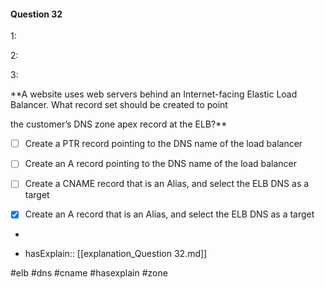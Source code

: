 #### Question  32


1:


2:


3:


**A website uses web servers behind an Internet-facing Elastic Load Balancer. What record set should be created to point

the customer’s DNS zone apex record at the ELB?**


- [ ] Create a PTR record pointing to the DNS name of the load balancer


- [ ] Create an A record pointing to the DNS name of the load balancer


- [ ] Create a CNAME record that is an Alias, and select the ELB DNS as a target


- [x] Create an A record that is an Alias, and select the ELB DNS as a target


*

- hasExplain:: [[explanation_Question  32.md]]

#elb #dns #cname #hasexplain #zone 